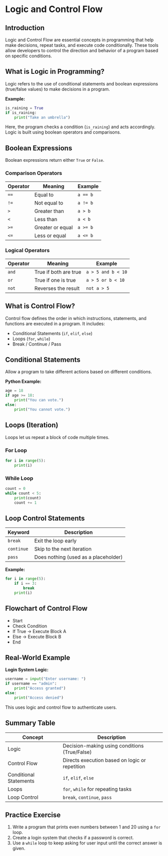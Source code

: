 # Logic and Control Flow

## Introduction
Logic and Control Flow are essential concepts in programming that help make decisions, repeat tasks, and execute code conditionally. These tools allow developers to control the direction and behavior of a program based on specific conditions.

## What is Logic in Programming?
Logic refers to the use of conditional statements and boolean expressions (true/false values) to make decisions in a program.

**Example:**

```python
is_raining = True
if is_raining:
    print("Take an umbrella")
```

Here, the program checks a condition (`is_raining`) and acts accordingly. Logic is built using boolean operators and comparisons.

## Boolean Expressions
Boolean expressions return either `True` or `False`.

### Comparison Operators

| Operator | Meaning          | Example   |
|----------|------------------|-----------|
| `==`     | Equal to         | `a == b`  |
| `!=`     | Not equal to     | `a != b`  |
| `>`      | Greater than     | `a > b`   |
| `<`      | Less than        | `a < b`   |
| `>=`     | Greater or equal | `a >= b`  |
| `<=`     | Less or equal    | `a <= b`  |

### Logical Operators

| Operator | Meaning              | Example             |
|----------|----------------------|---------------------|
| `and`    | True if both are true| `a > 5 and b < 10`  |
| `or`     | True if one is true  | `a > 5 or b < 10`   |
| `not`    | Reverses the result  | `not a > 5`         |

## What is Control Flow?
Control flow defines the order in which instructions, statements, and functions are executed in a program. It includes:

- Conditional Statements (`if`, `elif`, `else`)
- Loops (`for`, `while`)
- Break / Continue / Pass

## Conditional Statements
Allow a program to take different actions based on different conditions.

**Python Example:**

```python
age = 18
if age >= 18:
    print("You can vote.")
else:
    print("You cannot vote.")
```

## Loops (Iteration)
Loops let us repeat a block of code multiple times.

### For Loop

```python
for i in range(5):
    print(i)
```

### While Loop

```python
count = 0
while count < 5:
    print(count)
    count += 1
```

## Loop Control Statements

| Keyword   | Description                            |
|-----------|----------------------------------------|
| `break`   | Exit the loop early                    |
| `continue`| Skip to the next iteration             |
| `pass`    | Does nothing (used as a placeholder)   |

**Example:**

```python
for i in range(5):
    if i == 3:
        break
    print(i)
```

## Flowchart of Control Flow

- Start
- Check Condition
- If True → Execute Block A
- Else → Execute Block B
- End

## Real-World Example

**Login System Logic:**

```python
username = input("Enter username: ")
if username == "admin":
    print("Access granted")
else:
    print("Access denied")
```

This uses logic and control flow to authenticate users.

## Summary Table

| Concept              | Description                                     |
|----------------------|-------------------------------------------------|
| Logic                | Decision-making using conditions (True/False)   |
| Control Flow         | Directs execution based on logic or repetition  |
| Conditional Statements | `if`, `elif`, `else`                          |
| Loops                | `for`, `while` for repeating tasks              |
| Loop Control         | `break`, `continue`, `pass`                     |

## Practice Exercise

1. Write a program that prints even numbers between 1 and 20 using a `for` loop.
2. Create a login system that checks if a password is correct.
3. Use a `while` loop to keep asking for user input until the correct answer is given.
